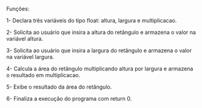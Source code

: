 Funções:

1- Declara três variáveis do tipo float: altura, largura e multiplicacao.

2- Solicita ao usuário que insira a altura do retângulo e armazena o valor na variável altura.

3- Solicita ao usuário que insira a largura do retângulo e armazena o valor na variável largura.

4- Calcula a área do retângulo multiplicando altura por largura e armazena o resultado em multiplicacao.

5- Exibe o resultado da área do retângulo.

6- Finaliza a execução do programa com return 0.
